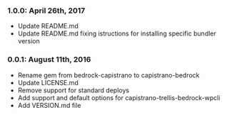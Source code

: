 ### 1.0.0: April 26th, 2017
* Update README.md
* Update README.md fixing istructions for installing specific bundler version

### 0.0.1: August 11th, 2016
* Rename gem from bedrock-capistrano to capistrano-bedrock
* Update LICENSE.md
* Remove support for standard deploys
* Add support and default options for capistrano-trellis-bedrock-wpcli
* Add VERSION.md file
